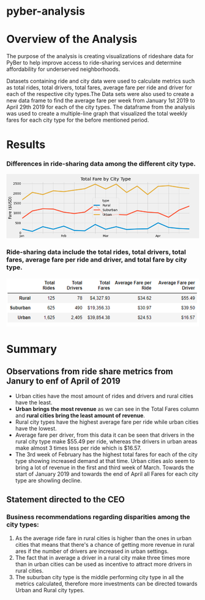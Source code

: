 # pyber-analysis

# Overview of the Analysis

The purpose of the analysis is creating visualizations of rideshare data for PyBer to help improve access to ride-sharing services and determine affordability for underserved neighborhoods.

Datasets containing ride and city data were used to calculate metrics such as total rides, total drivers, total fares, average fare per ride and driver for each of the respective city types.The Data sets were also used to create a new data frame to find the average fare per week from January 1st 2019 to April 29th 2019 for each of the city types. The dataframe from the analysis was used to create a multiple-line graph that visualized the total weekly fares for each city type for the before mentioned period. 

# Results

### Differences in ride-sharing data among the different city type.

![Total Fare by City Type](https://github.com/IrvingHdez/pyber-analysis/blob/main/analysis/PyBer_fare_summary.png)

### Ride-sharing data include the total rides, total drivers, total fares, average fare per ride and driver, and total fare by city type.

![summary table](https://github.com/IrvingHdez/pyber-analysis/blob/main/analysis/pyber_ride_sharing_summary.PNG)

# Summary

## Observations from ride share metrics from Janury to enf of April of 2019

* Urban cities have the most amount of rides and drivers and rural cities have the least.
* **Urban brings the most revenue** as we can see in the Total Fares column and **rural cities bring the least amount of revenue**.
* Rural city types have the highest average fare per ride while urban cities have the lowest.
* Average fare per driver, from this data it can be seen that drivers in the rural city type make $55.49 per ride, whereas the drivers in urban areas make almost 3 times less per ride which is $16.57.
* The 3rd week of February has the highest total fares for each of the city type showing increased demand at that time. Urban cities aslo seem to bring a lot of revenue in the first and third week of March. Towards the start of January 2019 and towards the end of April all Fares for each city type are showling decline.

## Statement directed to the CEO
### Business recommendations regarding disparities among the city types:
1. As the average ride fare in rural cities is higher than the ones in urban cities that means that there's a chance of getting more revenue in rural ares if the number of drivers are increased in urban settings.
2. The fact that in average a driver in a rural city make three times more than in urban cities can be used as incentive to attract more drivers in rural cities.
3. The suburban city type is the middle performing city type in all the metrics calculated, therefore more investments can be directed towards Urban and Rural city types.